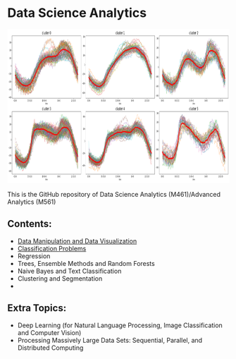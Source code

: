 # Data Science Analytics

<img src="logo.png" height="350" width = "1000">

This is the GitHub repository of Data Science Analytics (M461)/Advanced Analytics (M561)

## Contents:

- [Data Manipulation and Data Visualization](https://github.com/um-perez-alvaro/Data-Science-Practice/blob/master/Jupyter%20Notebooks/Pandas/README.md)
- [Classification Problems](https://github.com/um-perez-alvaro/Data-Science-Practice/blob/master/Jupyter%20Notebooks/Classification/README.md)
- Regression
- Trees, Ensemble Methods and Random Forests
- Naive Bayes and Text Classification
- Clustering and Segmentation
- 
## Extra Topics:

- Deep Learning (for Natural Language Processing, Image Classification and Computer Vision)
- Processing Massively Large Data Sets: Sequential, Parallel, and Distributed Computing


